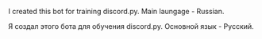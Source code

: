 I created this bot for training discord.py. Main laungage - Russian.

Я создал этого бота для обучения discord.py. Основной язык - Русский.

